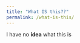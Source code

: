 ```yaml
---
title: "What IS this??"
permalink: /what-is-this/
---
```


I have no <strong>idea</strong> what this is